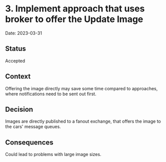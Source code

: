 # 3. Implement approach that uses broker to offer the Update Image

Date: 2023-03-31

## Status

Accepted

## Context

Offering the image directly may save some time compared to approaches, where notifications need to be sent out first.

## Decision

Images are directly published to a fanout exchange, that offers the image to the cars' message queues. 

## Consequences

Could lead to problems with large image sizes.
